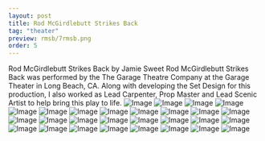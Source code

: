 ```yaml
---
layout: post
title: Rod McGirdlebutt Strikes Back
tag: "theater"
preview: rmsb/7rmsb.png
order: 5
---
```

Rod McGirdlebutt Strikes Back
by Jamie Sweet
Rod McGirdlebutt Strikes Back was performed by the The Garage Theatre Company at the Garage Theater in Long Beach, CA. Along with developing the Set Design for this production, I also worked as Lead Carpenter, Prop Master and Lead Scenic Artist to help bring this play to life.
![Image](1rmsb.png)
![Image](2rmsb.png)
![Image](3rmsb.png)
![Image](4rmsb.png)
![Image](5rmsb.png)
![Image](6rmsb.png)
![Image](7rmsb.png)
![Image](8rmsb.png)
![Image](9rmsb.png)
![Image](10rmsb.png)
![Image](11rmsb.png)
![Image](12rmsb.png)
![Image](13rmsb.png)
![Image](14rmsb.png)
![Image](15rmsb.png)
![Image](16rmsb.png)
![Image](17rmsb.png)
![Image](18rmsb.png)
![Image](19rmsb.png)
![Image](20rmsb.png)
![Image](21rmsb.png)
![Image](22rmsb.png)
![Image](23rmsb.png)
![Image](24rmsb.png)
![Image](25rmsb.png)
![Image](26rmsb.png)
![Image](27rmsb.png)
![Image](28rmsb.png)
